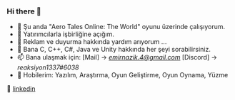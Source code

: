 ### Hi there 👋

- 🔭 Şu anda "Aero Tales Online: The World" oyunu üzerinde çalışıyorum.
- 👯 Yatırımcılarla işbirliğine açığım.
- 🤔 Reklam ve duyurma hakkında yardım arıyorum ...
- 💬 Bana C, C++, C#, Java ve Unity hakkında her şeyi sorabilirsiniz.
- 📫 Bana ulaşmak için: [Mail] -> *emirnazik.4@gmail.com* [Discord] -> *reaksiyon1337#6038*
- 💜 Hobilerim: Yazılım, Araştırma, Oyun Geliştirme, Oyun Oynama, Yüzme  

👔 [linkedin](https://www.google.com)

<!--

- 🌱 I’m currently learning ...
 

[youtube]: https://www.youtube.com/pckolia/
[linkedin]: https://www.linkedin.com/in/emir-nazik-b0b69b150/


-->
